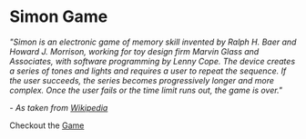   
# Simon Game

*"Simon is an electronic game of memory skill invented by Ralph H. Baer and Howard J. Morrison, working for toy design firm Marvin Glass and Associates, with software programming by Lenny Cope. The device creates a series of tones and lights and requires a user to repeat the sequence. If the user succeeds, the series becomes progressively longer and more complex. Once the user fails or the time limit runs out, the game is over."*

*- As taken from [Wikipedia](https://en.wikipedia.org/wiki/Simon_(game))*

Checkout the [Game](https://sheftrip.github.io/WebDev-101/Simon(Game)/)
